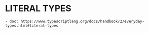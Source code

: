 
# LITERAL TYPES

    - doc: https://www.typescriptlang.org/docs/handbook/2/everyday-types.html#literal-types